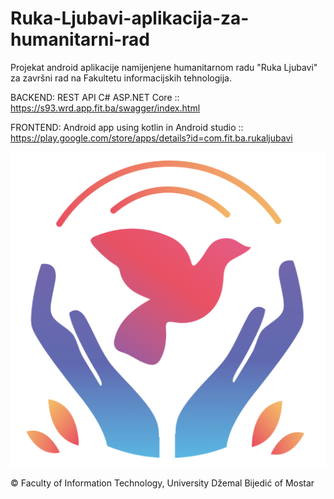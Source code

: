 # Ruka-Ljubavi-aplikacija-za-humanitarni-rad


Projekat android aplikacije namijenjene humanitarnom radu "Ruka Ljubavi" za završni rad na Fakultetu informacijskih tehnologija.


BACKEND: REST API C# ASP.NET Core :: https://s93.wrd.app.fit.ba/swagger/index.html 

FRONTEND: Android app using kotlin in Android studio :: https://play.google.com/store/apps/details?id=com.fit.ba.rukaljubavi

![Image description](logo.png)

© Faculty of Information Technology, University Džemal Bijedić of Mostar
